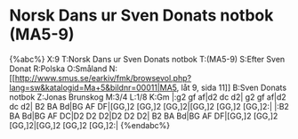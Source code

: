 # Norsk Dans ur Sven Donats notbok (MA5-9)

{%abc%}
X:9
T:Norsk Dans ur Sven Donats notbok
T:(MA5-9)
S:Efter Sven Donat
R:Polska
O:Småland
N:[[http://www.smus.se/earkiv/fmk/browsevol.php?lang=sw&katalogid=Ma+5&bildnr=00011|MA5, låt 9, sida 11]]
B:Sven Donats notbok
Z:Jonas Brunskog
M:3/4
L:1/8
K:Gm
|:g2 gf af|d2 dc d2| g2 gf af|d2 dc d2|
B2 BA Bd|BG AF DF|[GG,]2 [GG,]2 [GG,]2|[GG,]2 [GG,]2 [GG,]2:|
|:B2 BA Bd|BG AF DC|D2 D2 D2|D2 D2 D2|
B2 BA Bd|BG AF DF|[GG,]2 [GG,]2 [GG,]2|[GG,]2 [GG,]2 [GG,]2:|
{%endabc%}

